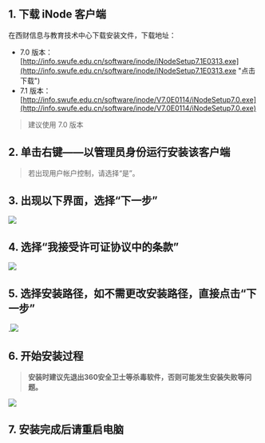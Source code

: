 ## 1. 下载 iNode 客户端

在西财信息与教育技术中心下载安装文件，下载地址：

* 7.0 版本：[http://info.swufe.edu.cn/software/inode/iNodeSetup7.1E0313.exe](http://info.swufe.edu.cn/software/inode/iNodeSetup7.1E0313.exe "点击下载")
* 7.1 版本：[http://info.swufe.edu.cn/software/inode/V7.0E0114/iNodeSetup7.0.exe](http://info.swufe.edu.cn/software/inode/V7.0E0114/iNodeSetup7.0.exe)

> 建议使用 7.0 版本

## 2. 单击右键——以管理员身份运行安装该客户端

> 若出现用户帐户控制，请选择“是”。

## 3. 出现以下界面，选择“下一步”

![](http://info.swufe.edu.cn/infohelp/index.files/image004.jpg)

## 4. 选择“我接受许可证协议中的条款”

![](http://info.swufe.edu.cn/infohelp/index.files/image006.jpg)

## 5. 选择安装路径，如不需更改安装路径，直接点击“下一步”

.![](http://info.swufe.edu.cn/infohelp/index.files/image008.jpg)

## 6. 开始安装过程

> **安装时建议先退出360安全卫士等杀毒软件，否则可能发生安装失败等问题。**

![](http://info.swufe.edu.cn/infohelp/index.files/image010.jpg)

## 7. 安装完成后请重启电脑



